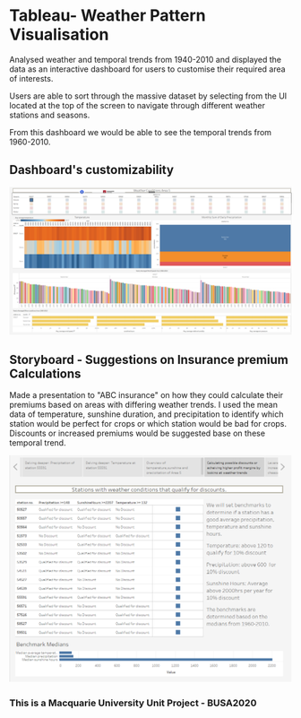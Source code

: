 # Tableau- Weather Pattern Visualisation

Analysed weather and temporal trends from 1940-2010 and displayed the data as an interactive dashboard for users to customise their required area of interests. 

Users are able to sort through the massive dataset by selecting from the UI located at the top of the screen to navigate through different weather stations and seasons.

From this dashboard we would be able to see the temporal trends from 1960-2010.
## Dashboard's customizability

![Screenshot](https://github.com/gordon0101/Tableau-Weather-pattern-Visualisation/blob/main/dashboard.png)


## Storyboard - Suggestions on Insurance premium Calculations

Made a presentation to "ABC insurance" on how they could calculate their premiums based on areas with differing weather trends. I used the mean data of temperature, sunshine duration, and precipitation to identify which station would be perfect for crops or which station would be bad for crops. Discounts or increased premiums would be suggested base on these temporal trend.

![Screenshot2](https://github.com/gordon0101/Tableau-Weather-pattern-Visualisation/blob/main/storyboard.png)

### This is a Macquarie University Unit Project - BUSA2020
